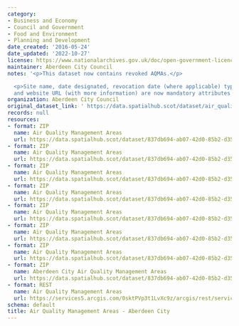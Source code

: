 ```yaml
---
category:
- Business and Economy
- Council and Government
- Food and Environment
- Planning and Development
date_created: '2016-05-24'
date_updated: '2022-10-27'
license: https://www.nationalarchives.gov.uk/doc/open-government-licence/version/3/
maintainer: Aberdeen City Council
notes: '<p>This dataset now contains revoked AQMAs.</p>

  <p>Site name, date designated, revocation date (where applicable) type of pollutant
  and website URL (with more information) are now mandatory attributes for this dataset.</p>'
organization: Aberdeen City Council
original_dataset_link: ' https://data.spatialhub.scot/dataset/air_quality_management_areas-ac'
records: null
resources:
- format: ZIP
  name: Air Quality Management Areas
  url: https://data.spatialhub.scot/dataset/837db694-ab07-42d0-85b2-d35af1c4bb07/resource/5d85132e-5f51-43f5-95f4-5b9755daf8e5/download/aqma2013.zip
- format: ZIP
  name: Air Quality Management Areas
  url: https://data.spatialhub.scot/dataset/837db694-ab07-42d0-85b2-d35af1c4bb07/resource/78a89695-d4b9-448e-a710-cbfa2a2802aa/download/aqma.zip
- format: ZIP
  name: Air Quality Management Areas
  url: https://data.spatialhub.scot/dataset/837db694-ab07-42d0-85b2-d35af1c4bb07/resource/d7ead7a4-6c88-426c-a228-7f52fee604d0/download/air_quality_man_areas.zip
- format: ZIP
  name: Air Quality Management Areas
  url: https://data.spatialhub.scot/dataset/837db694-ab07-42d0-85b2-d35af1c4bb07/resource/c47b5160-a0a8-4388-a9b1-23befd1fef3c/download/air_quality_man_areas-2.zip
- format: ZIP
  name: Air Quality Management Areas
  url: https://data.spatialhub.scot/dataset/837db694-ab07-42d0-85b2-d35af1c4bb07/resource/d94ee3ae-0c5f-48ce-86c9-0e83f7d4165a/download/air_quality_man_areas.zip
- format: ZIP
  name: Air Quality Management Areas
  url: https://data.spatialhub.scot/dataset/837db694-ab07-42d0-85b2-d35af1c4bb07/resource/c88dda32-fc9d-4523-b1bf-4d6d8109b97f/download/air_quality_man_areas.zip
- format: ZIP
  name: Air Quality Management Areas
  url: https://data.spatialhub.scot/dataset/837db694-ab07-42d0-85b2-d35af1c4bb07/resource/52dc7ba7-9e47-439e-8686-56258159694c/download/aqma.zip
- format: ZIP
  name: Aberdeen City Air Quality Management Areas
  url: https://data.spatialhub.scot/dataset/837db694-ab07-42d0-85b2-d35af1c4bb07/resource/3fc1dcd3-bbc9-4b04-9f75-dcabb3673245/download/air_quality_management_areas.zip
- format: REST
  name: Air Quality Management Areas
  url: https://services5.arcgis.com/0sktPVp3t1LvXc9z/arcgis/rest/services/Air_Quality_Management_Areas/FeatureServer/0/query?outFields=*&where=1%3D1
schema: default
title: Air Quality Management Areas - Aberdeen City
---
```

